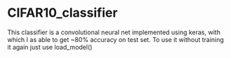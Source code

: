 # CIFAR10_classifier

This classifier is a convolutional neural net implemented using keras, with which I as able to get ~80% accuracy on test set.
To use it without training it again just use load_model()
